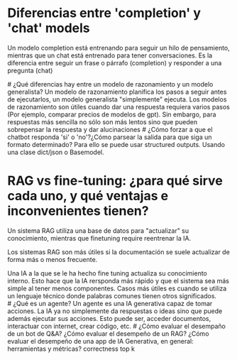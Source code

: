 # Diferencias entre 'completion' y 'chat' models
Un modelo completion está entrenando para seguir un hilo de pensamiento, mientras que un chat está entrenado para tener conversaciones.
Es la diferencia entre seguir un frase o párrafo (completion) y responder a una pregunta (chat)

# ¿Qué diferencias hay entre un modelo de razonamiento y un modelo generalista?
Un modelo de razonamiento planifica los pasos a seguir antes de ejecutarlos, un modelo generalista "simplemente" ejecuta. Los modelos de razonamiento son útiles cuando dar una respuesta requiera varios pasos (Por ejemplo, comparar precios de modelos de gpt). Sin embargo, para respuestas más sencilla no sólo son más lentos sino que pueden sobrepensar la respuesta y dar alucinaciones
# ¿Cómo forzar a que el chatbot responda 'si' o 'no'?¿Cómo parsear la salida para que siga un formato determinado?
Para ello se puede usar structured outputs. Usando una clase dict/json o Basemodel.
# RAG vs fine-tuning: ¿para qué sirve cada uno, y qué ventajas e inconvenientes tienen?
Un sistema RAG utiliza una base de datos para "actualizar" su conocimiento, mientras que finetuning require reentrenar la IA.

Los sistemas RAG son más útiles si la documentación se suele actualizar de forma más o menos frecuente. 

Una IA a la que se le ha hecho fine tuning actualiza su conocimiento interno. Esto hace que la IA rersponda más rápido y que el sistema sea más simple al tener menos componentes. Casos más útiles es cuando se utiliza un lenguaje técnico donde palabras comunes tienen otros significados. 
# ¿Qué es un agente?
Un agente es una IA generativa capaz de tomar acciones. La IA ya no simplemente da respuestas o ideas sino que puede además ejecutar sus acciones. Esto puede ser, acceder documentos, interactuar con internet, crear código, etc.
# ¿Cómo evaluar el desempaño de un bot de Q&A? ¿Cómo evaluar el desempeño de un RAG? ¿Cómo evaluar el desempeño de una app de IA Generativa, en general: herramientas y métricas?
correctness
top k
